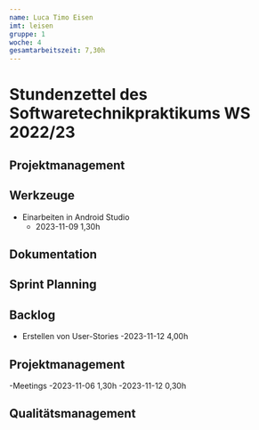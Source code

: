 ```yaml
---
name: Luca Timo Eisen
imt: leisen
gruppe: 1
woche: 4
gesamtarbeitszeit: 7,30h
---
```


<!--
Jeder Eintrag stellt eine gesonderte Tätigkeit dar und ist als (Listen-)Stichpunkt unter der korrekten Kategorie einzuordnen.
Dieser ist mit dem Datum (im ISO Format) und der Dauer (in Stunden und Minuten) zu versehen (als sub-Listenstichpunkt).
Sollte sich die Arbeit an diesem Eintrag über mehrere Tage erstrecken, so können mehrere Unterpunkte genutzt werden.
Zum Beispiel:

## Dokumentation
- Vorbereitung des Testdokuments
  - 2022-10-12 2,00h
  - 2022-10-13 0,15h

Die Summe aller Stunden wird oben unter `gesamtarbeitszeit` im selben Format eingetragen (also z.B. 14,45h).

Die Datei wird wie folgt benannt: `stundenzettel_<woche (mit führender 0, falls einstellig>_<IMT Kürzel>.md`,
also zum Beispiel: `stundenzettel_01_maxm.md` oder `stundenzettel_10_maxm.md`.
-->

# Stundenzettel des Softwaretechnikpraktikums WS 2022/23

## Projektmanagement

## Werkzeuge
- Einarbeiten in Android Studio
  - 2023-11-09 1,30h
## Dokumentation

## Sprint Planning

## Backlog
- Erstellen von User-Stories
 -2023-11-12 4,00h
## Projektmanagement
-Meetings
 -2023-11-06 1,30h
 -2023-11-12 0,30h
## Qualitätsmanagement
